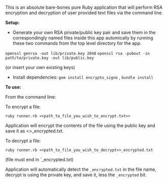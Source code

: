 This is an absolute bare-bones pure Ruby application that will perform RSA encryption and decryption of user provided text files via the command line. 

**Setup:**

* Generate your own RSA private/public key pair and save them in the correspondingly named files inside this app automically by running these two commands from the top level directory for the app.

`openssl genrsa -out lib/private.key 2048`
`openssl rsa -pubout -in path/to/private.key -out lib/public.key`

(or insert your own existing keys)

* Install dependencies: `gem install encrypto_signo` , `bundle install`

**To use:**

From the command line:

To encrypt a file:

`ruby runner.rb <<path_to_file_you_wish_to_encrypt.txt>>`

Application will encrypt the contents of the file using the public key and save it as <<original file>>_encrypted.txt.

To decrypt a file:

`ruby runner.rb <<path_to_file_you_wish_to_decrypt>>_encrypted.txt`

(file must end in `_encrypted.txt)

Application will automatically detect the `_encrypted.txt` in the file name, decrypt is using the private key, and save it, less the `_encrypted` bit.
